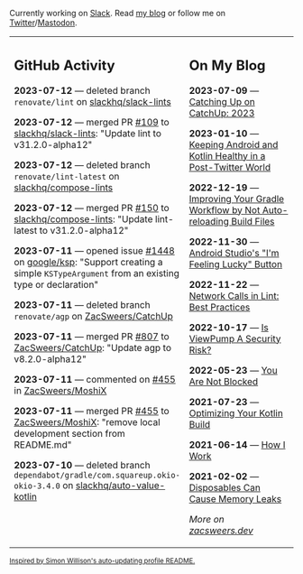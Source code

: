Currently working on [Slack](https://slack.com/). Read [my blog](https://zacsweers.dev/) or follow me on [Twitter](https://twitter.com/ZacSweers)/[Mastodon](https://hachyderm.io/@ZacSweers).

<table><tr><td valign="top" width="60%">

## GitHub Activity
<!-- githubActivity starts -->
**2023-07-12** — deleted branch `renovate/lint` on [slackhq/slack-lints](https://github.com/slackhq/slack-lints)

**2023-07-12** — merged PR [#109](https://github.com/slackhq/slack-lints/pull/109) to [slackhq/slack-lints](https://github.com/slackhq/slack-lints): "Update lint to v31.2.0-alpha12"

**2023-07-12** — deleted branch `renovate/lint-latest` on [slackhq/compose-lints](https://github.com/slackhq/compose-lints)

**2023-07-12** — merged PR [#150](https://github.com/slackhq/compose-lints/pull/150) to [slackhq/compose-lints](https://github.com/slackhq/compose-lints): "Update lint-latest to v31.2.0-alpha12"

**2023-07-11** — opened issue [#1448](https://github.com/google/ksp/issues/1448) on [google/ksp](https://github.com/google/ksp): "Support creating a simple `KSTypeArgument` from an existing type or declaration"

**2023-07-11** — deleted branch `renovate/agp` on [ZacSweers/CatchUp](https://github.com/ZacSweers/CatchUp)

**2023-07-11** — merged PR [#807](https://github.com/ZacSweers/CatchUp/pull/807) to [ZacSweers/CatchUp](https://github.com/ZacSweers/CatchUp): "Update agp to v8.2.0-alpha12"

**2023-07-11** — commented on [#455](https://github.com/ZacSweers/MoshiX/pull/455#issuecomment-1630938665) in [ZacSweers/MoshiX](https://github.com/ZacSweers/MoshiX)

**2023-07-11** — merged PR [#455](https://github.com/ZacSweers/MoshiX/pull/455) to [ZacSweers/MoshiX](https://github.com/ZacSweers/MoshiX): "remove local development section from README.md"

**2023-07-10** — deleted branch `dependabot/gradle/com.squareup.okio-okio-3.4.0` on [slackhq/auto-value-kotlin](https://github.com/slackhq/auto-value-kotlin)
<!-- githubActivity ends -->
</td><td valign="top" width="40%">

## On My Blog
<!-- blog starts -->
**2023-07-09** — [Catching Up on CatchUp: 2023](https://www.zacsweers.dev/catching-up-on-catchup-2023/)

**2023-01-10** — [Keeping Android and Kotlin Healthy in a Post-Twitter World](https://www.zacsweers.dev/keeping-android-healthy/)

**2022-12-19** — [Improving Your Gradle Workflow by Not Auto-reloading Build Files](https://www.zacsweers.dev/improving-your-workflow-by-not-auto-reloading-build-files/)

**2022-11-30** — [Android Studio's "I'm Feeling Lucky" Button](https://www.zacsweers.dev/android-studios-im-feeling-lucky-button/)

**2022-11-22** — [Network Calls in Lint: Best Practices](https://www.zacsweers.dev/network-calls-in-lint-best-practices/)

**2022-10-17** — [Is ViewPump A Security Risk?](https://www.zacsweers.dev/is-viewpump-a-security-risk/)

**2022-05-23** — [You Are Not Blocked](https://www.zacsweers.dev/you-are-not-blocked/)

**2021-07-23** — [Optimizing Your Kotlin Build](https://www.zacsweers.dev/optimizing-your-kotlin-build/)

**2021-06-14** — [How I Work](https://www.zacsweers.dev/how-i-work/)

**2021-02-02** — [Disposables Can Cause Memory Leaks](https://www.zacsweers.dev/disposables-can-cause-memory-leaks/)
<!-- blog ends -->
_More on [zacsweers.dev](https://zacsweers.dev/)_
</td></tr></table>

<sub><a href="https://simonwillison.net/2020/Jul/10/self-updating-profile-readme/">Inspired by Simon Willison's auto-updating profile README.</a></sub>